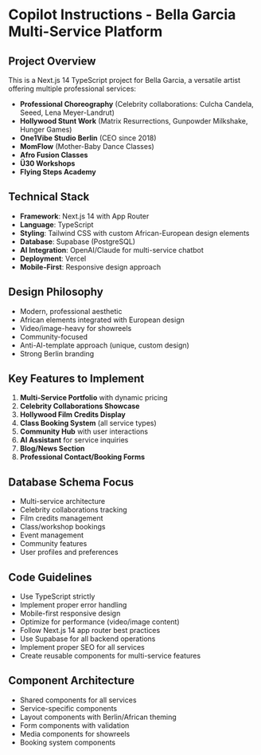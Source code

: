 # Copilot Instructions - Bella Garcia Multi-Service Platform

<!-- Use this file to provide workspace-specific custom instructions to Copilot. For more details, visit https://code.visualstudio.com/docs/copilot/copilot-customization#_use-a-githubcopilotinstructionsmd-file -->

## Project Overview
This is a Next.js 14 TypeScript project for Bella Garcia, a versatile artist offering multiple professional services:
- **Professional Choreography** (Celebrity collaborations: Culcha Candela, Seeed, Lena Meyer-Landrut)
- **Hollywood Stunt Work** (Matrix Resurrections, Gunpowder Milkshake, Hunger Games)
- **One1Vibe Studio Berlin** (CEO since 2018)
- **MomFlow** (Mother-Baby Dance Classes)
- **Afro Fusion Classes**
- **Ü30 Workshops**
- **Flying Steps Academy**

## Technical Stack
- **Framework**: Next.js 14 with App Router
- **Language**: TypeScript
- **Styling**: Tailwind CSS with custom African-European design elements
- **Database**: Supabase (PostgreSQL)
- **AI Integration**: OpenAI/Claude for multi-service chatbot
- **Deployment**: Vercel
- **Mobile-First**: Responsive design approach

## Design Philosophy
- Modern, professional aesthetic
- African elements integrated with European design
- Video/image-heavy for showreels
- Community-focused
- Anti-AI-template approach (unique, custom design)
- Strong Berlin branding

## Key Features to Implement
1. **Multi-Service Portfolio** with dynamic pricing
2. **Celebrity Collaborations Showcase**
3. **Hollywood Film Credits Display**
4. **Class Booking System** (all service types)
5. **Community Hub** with user interactions
6. **AI Assistant** for service inquiries
7. **Blog/News Section**
8. **Professional Contact/Booking Forms**

## Database Schema Focus
- Multi-service architecture
- Celebrity collaborations tracking
- Film credits management
- Class/workshop bookings
- Event management
- Community features
- User profiles and preferences

## Code Guidelines
- Use TypeScript strictly
- Implement proper error handling
- Mobile-first responsive design
- Optimize for performance (video/image content)
- Follow Next.js 14 app router best practices
- Use Supabase for all backend operations
- Implement proper SEO for all services
- Create reusable components for multi-service features

## Component Architecture
- Shared components for all services
- Service-specific components
- Layout components with Berlin/African theming
- Form components with validation
- Media components for showreels
- Booking system components
